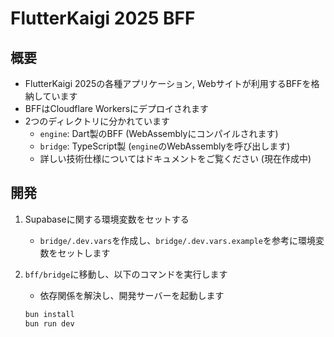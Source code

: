 # FlutterKaigi 2025 BFF

## 概要

- FlutterKaigi 2025の各種アプリケーション, Webサイトが利用するBFFを格納しています
- BFFはCloudflare Workersにデプロイされます
- 2つのディレクトリに分かれています
  - `engine`: Dart製のBFF (WebAssemblyにコンパイルされます)
  - `bridge`: TypeScript製 (`engine`のWebAssemblyを呼び出します)
  - 詳しい技術仕様についてはドキュメントをご覧ください (現在作成中)

## 開発

1. Supabaseに関する環境変数をセットする
    - `bridge/.dev.vars`を作成し、`bridge/.dev.vars.example`を参考に環境変数をセットします

1. `bff/bridge`に移動し、以下のコマンドを実行します
    - 依存関係を解決し、開発サーバーを起動します

   ```bash
   bun install
   bun run dev
   ```
